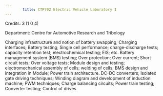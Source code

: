 ```yaml
---
        title: CTP702 Electric Vehicle Laboratory I
---
```

Credits: 3 (1 0 4)

Department: Centre for Automotive Research and Tribology

Charging infrastructure and notion of battery swapping; Charging interfaces; Battery testing; Single cell performance; charge-discharge tests; capacity retention test; electrochemical testing; EIS; etc. Battery management system (BMS) testing; Over protection; Over current; Short circuit tests; Over voltage tests; Module design and testing; electromechanical assembly of cells; welding of cells; BMS design and integration in Module; Power train architecture. DC-DC converters; Isolated gate driving techniques; Winding diagram and development of induction machine; PWM techniques; Charge balancing circuits; Power train testing; Converter testing; Control of drives.